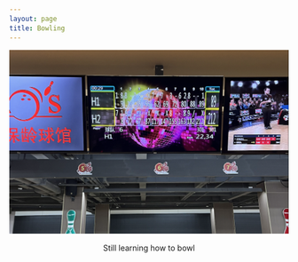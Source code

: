 ```yaml
---
layout: page
title: Bowling
---
```


![Bowling](img/bowling.png)
<p align = "center">
Still learning how to bowl
</p>